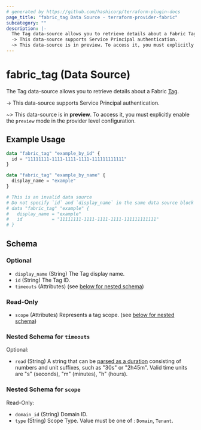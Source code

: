```yaml
---
# generated by https://github.com/hashicorp/terraform-plugin-docs
page_title: "fabric_tag Data Source - terraform-provider-fabric"
subcategory: ""
description: |-
  The Tag data-source allows you to retrieve details about a Fabric Tag https://learn.microsoft.com/fabric/governance/tags-overview.
  -> This data-source supports Service Principal authentication.
  ~> This data-source is in preview. To access it, you must explicitly enable the preview mode in the provider level configuration.
---
```


# fabric_tag (Data Source)

The Tag data-source allows you to retrieve details about a Fabric [Tag](https://learn.microsoft.com/fabric/governance/tags-overview).

-> This data-source supports Service Principal authentication.

~> This data-source is in **preview**. To access it, you must explicitly enable the `preview` mode in the provider level configuration.

## Example Usage

```terraform
data "fabric_tag" "example_by_id" {
  id = "11111111-1111-1111-1111-111111111111"
}

data "fabric_tag" "example_by_name" {
  display_name = "example"
}

# This is an invalid data source
# Do not specify `id` and `display_name` in the same data source block
# data "fabric_tag" "example" {
#   display_name = "example"
#   id           = "11111111-1111-1111-1111-111111111111"
# }
```

<!-- schema generated by tfplugindocs -->
## Schema

### Optional

- `display_name` (String) The Tag display name.
- `id` (String) The Tag ID.
- `timeouts` (Attributes) (see [below for nested schema](#nestedatt--timeouts))

### Read-Only

- `scope` (Attributes) Represents a tag scope. (see [below for nested schema](#nestedatt--scope))

<a id="nestedatt--timeouts"></a>

### Nested Schema for `timeouts`

Optional:

- `read` (String) A string that can be [parsed as a duration](https://pkg.go.dev/time#ParseDuration) consisting of numbers and unit suffixes, such as "30s" or "2h45m". Valid time units are "s" (seconds), "m" (minutes), "h" (hours).

<a id="nestedatt--scope"></a>

### Nested Schema for `scope`

Read-Only:

- `domain_id` (String) Domain ID.
- `type` (String) Scope Type. Value must be one of : `Domain`, `Tenant`.
